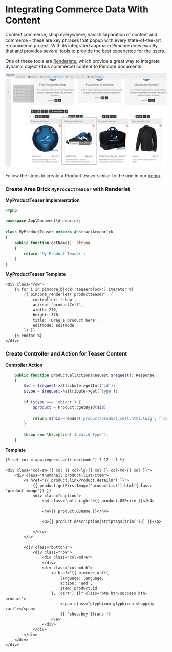 # Integrating Commerce Data With Content

Content commerce, shop everywhere, vanish separation of content and commerce - these are key phrases that popup with 
every state-of-the-art e-commerce project. With its integrated approach Pimcore does exactly that and provides several
tools to provide the best experience for the users.

One of these tools are [Renderlets](../03_Documents/01_Editables/28_Renderlet.md),
which provide a great way to integrate dynamic object (thus commerce) content to Pimcore documents. 

![Demo](img/demo.jpg)


Follow the steps to create a Product teaser similar to the one in our [demo](https://demo.pimcore.fun/).

### Create Area Brick `MyProductTeaser` with Renderlet 

**MyProductTeaser Implementation** 
```php
<?php

namespace App\Document\Areabrick;

class MyProductTeaser extends AbstractAreabrick
{
    public function getName(): string
    {
        return 'My Product Teaser';
    }
}

```

**MyProductTeaser Template**
```twig
<div class="row">
    {% for i in pimcore_block('teaserblock').iterator %}
        {{ pimcore_renderlet('productteaser', {
            controller: 'shop',
            action: 'productCell',
            width: 270,
            height: 370,
            title: 'Drag a product here',
            editmode: editmode
        }) }}
    {% endfor %}
</div>
```


### Create Controller and Action for Teaser Content

**Controller Action** 
```php
    public function productCellAction(Request $request): Response
    {
        $id = $request->attribute->getInt('id');
        $type = $request->attribute->get('type');

        if ($type === 'object') {
            $product = Product::getById($id);

            return $this->render('product/product_cell.html.twig', ['product' => $product]);
        }

        throw new \Exception('Invalid Type');
    }
```

**Template** 
```twig
{% set col = app.request.get('editmode') ? 12 : 3 %}

<div class="col-sm-{{ col }} col-lg-{{ col }} col-md-{{ col }}">
    <div class="thumbnail product-list-item">
        <a href="{{ product.linkProduct.detailUrl }}">
            {{ product.getFirstImage('productList').html({class: 'product-image'}) }}
            <div class="caption">
                <h4 class="pull-right">{{ product.OSPrice }}</h4>

                <h4>{{ product.OSName }}</h4>
    
                <p>{{ product.description|striptags|trim[:70] }}</p>

            </div>
        </a>

        <div class="buttons">
            <div class="row">
                <div class="col-md-6">
                </div>
                <div class="col-md-6">
                    <a href="{{ pimcore_url({
                        language: language,
                        action: 'add',
                        item: product.id,
                    }, 'cart') }}" class="btn btn-success btn-product">
                        <span class="glyphicon glyphicon-shopping-cart"></span>
                        {{ 'shop.buy'|trans }}
                    </a>
                </div>
            </div>
        </div>
    </div>
</div>
```
